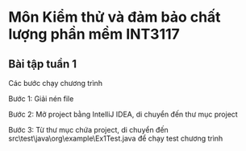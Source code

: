 # Môn Kiểm thử và đảm bảo chất lượng phần mềm INT3117 
## Bài tập tuần 1

Các bước chạy chương trình

Bước 1: Giải nén file

Bước 2: Mở project bằng IntelliJ IDEA, di chuyển đến thư mục project

Bước 3: Từ thư mục chứa project, di chuyển đến src\test\java\org\example\Ex1Test.java để chạy test chương trình
